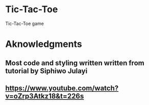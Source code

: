 # Tic-Tac-Toe
Tic-Tac-Toe game

# Aknowledgments
## Most code and styling written written from tutorial by Siphiwo Julayi
## https://www.youtube.com/watch?v=oZrp3Atkz18&t=226s
